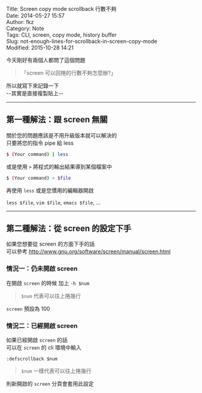 Title: Screen copy mode scrollback 行數不夠  
Date: 2014-05-27 15:57  
Author: fkz  
Category: Note  
Tags: CLI, screen, copy mode, history buffer  
Slug: not-enough-lines-for-scrollback-in-screen-copy-mode  
Modified: 2015-10-28 14:21  
  
  
今天剛好有兩個人都問了這個問題  
  
> 「screen 可以回捲的行數不夠怎麼辦?」  
  
所以就寫下來記錄一下  
--其實是直接複製貼上--  
  
---  
  
## 第一種解法：跟 screen 無關  
  
關於您的問題應該是不用升級版本就可以解決的  
只要將您的指令 pipe 給 less  
  
```sh  
$ (Your command) | less  
```  
  
或是使用 `>` 將程式的輸出結果導到某個檔案中  
  
```sh  
$ (Your command) > $file  
```  
  
再使用 `less` 或是您慣用的編輯器開啟  
  
`less $file`, `vim $file`, `emacs $file`, ...  
  
---  
  
## 第二種解法：從 screen 的設定下手  
  
如果您想要從 screen 的方面下手的話  
可以參考 <http://www.gnu.org/software/screen/manual/screen.html>  
  
  
### 情況一：仍未開啟 screen  
  
在開啟 `screen` 的時候 加上 `-h $num`  
> `$num` 代表可以往上捲幾行  
  
`screen` 預設為 100  
  
  
### 情況二：已經開啟 screen  
  
如果已經開啟 `screen` 的話  
可以在 `screen` 的 cli 環境中輸入  
  
```screen  
:defscrollback $num  
```  
> `$num` 一樣代表可以往上捲幾行  
  
則新開啟的 `screen` 分頁會套用此設定  
